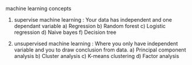  machine learning concepts
 1. supervise machine learning : Your data has independent and one dependant variable 
 a) Regression 
 b) Random forest 
 c) Logistic regression
 d) Naive bayes
 f) Decision tree 
  
  2. unsupervised machine learning : Where you only have independent variable and you to draw conclusion from data.
  a) Principal component analysis
  b) Cluster analysis
  c) K-means clustering
  d) Factor analysis

